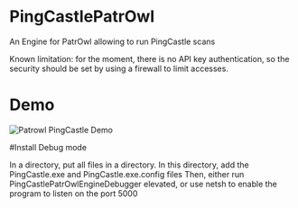 # PingCastlePatrOwl
An Engine for PatrOwl allowing to run PingCastle scans

Known limitation: for the moment, there is no API key authentication, so the security should be set by using a firewall to limit accesses.

# Demo
![Patrowl PingCastle Demo](https://github.com/vletoux/PingCastlePatrOwl/blob/master/html/patrowl.gif)

#Install
Debug mode

In a directory, put all files in a directory.
In this directory, add the PingCastle.exe and PingCastle.exe.config files
Then, either run PingCastlePatrOwlEngineDebugger elevated, or use netsh to enable the program to listen on the port 5000
